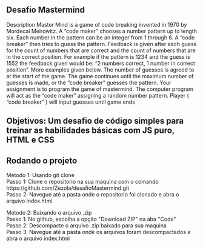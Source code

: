 <h2>Desafio Mastermind</h2>
Description
Master Mind is a game of code breaking invented in 1970 by Mordecai Meirowitz. A “code
maker” chooses a number pattern up to length six. Each number in the pattern can be an
integer from 1 through 6. A “code breaker” then tries to guess the pattern. Feedback is given
after each guess for the count of numbers that are correct and the count of numbers that are in
the correct position. For example if the pattern is 1234 and the guess is 1552 the feedback
given would be: “2 numbers correct, 1 number in correct position”. More examples given
below. The number of guesses is agreed to at the start of the game. The game continues until
the maximum number of guesses is made, or the “code breaker” guesses the pattern.
Your assignment is to program the game of mastermind. The computer program will act as the
“code maker” assigning a random number pattern. Player ( “code breaker” ) will input guesses
until game ends

<h2>Objetivos: Um desafio de código simples para treinar as habilidades básicas com JS puro, HTML e CSS</h2>

<h2>Rodando o projeto</h2>
Metodo 1: Usando git clone</br>
Passo 1: Clone o repositorio na sua maquina com o comando https://github.com/Zezola/desafioMastermind.git</br>
Passo 2: Navegue até a pasta onde o repositorio foi clonado e abra o arquivo index.html</br>

Metodo 2: Baixando o arquivo .zip</br>
Passo 1: No github, escolha a opção "Download ZIP" na aba "Code"</br>
Passo 2: Descompacte o arquivo .zip baixado para sua maquina</br>
Passo 3: Navegue até a pasta onde os arquivos foram descompactados e abra o arquivo index.html</br>